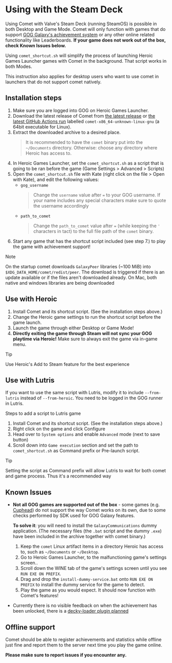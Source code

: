 # Using with the Steam Deck

Using Comet with Valve's Steam Deck (running SteamOS) is possible in both Desktop and Game Mode. Comet will only function with games that do support [GOG Galaxy's achievement system](https://www.gog.com/en/games?features=achievements) or any other online related functionality like Leaderboards. **If your game does not work out of the box, check Known Issues below.**

Using `comet_shortcut.sh` will simplify the process of launching Heroic Games Launcher games with Comet in the background. That script works in both Modes.

This instruction also applies for desktop users who want to use comet in launchers that do not support comet natively.


## Installation steps

1. Make sure you are logged into GOG on Heroic Games Launcher.
2. Download the latest release of Comet from [the latest release](https://github.com/imLinguin/comet/releases/latest) or [the latest GitHub Actions run](https://github.com/imLinguin/comet/actions/workflows/build.yml) labelled `comet-x86_64-unknown-linux-gnu` (a 64bit executable for Linux).
3. Extract the downloaded archive to a desired place.
   > It is recommended to have the `comet` binary put into the `~/Documents` directory. Otherwise: choose any directory where Heroic has access to.
4. In Heroic Games Launcher, set the `comet_shortcut.sh` as a script that is going to be ran before the game (Game Settings > Advanced > Scripts)
5. Open the `comet_shortcut.sh` file with Kate (right click on the file > Open with Kate), and edit the following values:
    - `gog_username`
        > Change the `username` value after `=` to your GOG username. If your name includes any special characters make sure to quote the username accordingly
    - `path_to_comet`
        > Change the `path_to_comet` value after `=` (while keeping the `'` characters in tact) to the full file path of the `comet` binary.
6. Start any game that has the shortcut script included (see step 7.) to play the game with achievement support!

> [!NOTE]
> On the startup comet downloads `GalaxyPeer` libraries (~100 MiB) into `$XDG_DATA_HOME/comet/redist/peer`.
> The download is triggered if there is an update available or if the files aren't downloaded already. 
> On Mac, both native and windows libraries are being downloaded


## Use with Heroic 
1. Install Comet and its shortcut script. (See the installation steps above.)
2. Change the Heroic game settings to run the shortcut script before the game launch.
3. Launch the game through either Desktop or Game Mode!
4. **Directly exiting the game through Steam will not sync your GOG playtime via Heroic!** Make sure to always exit the game via in-game menu.

> [!TIP] 
> Use Heroic's Add to Steam feature for the best experience

## Use with Lutris

If you want to use the same script with Lutris, modify it to include `--from-lutris` instead of `--from-heroic`. You need to be logged in the GOG runner in Lutris.

Steps to add a script to Lutris game

1. Install Comet and its shortcut script. (See the installation steps above.)
2. Right click on the game and click Configure
3. Head over to `System options` and enable `Advanced` mode (next to save button)
4. Scroll down into `Game execution` section and set the path to `comet_shortcut.sh` as Command prefix or Pre-launch script.

> [!TIP] 
> Setting the script as Command prefix will allow Lutris to wait for both comet and game process.
> Thus it's a recommended way

## Known Issues

- **Not all GOG games are supported out of the box** - some games (e.g. [Cuphead](https://www.gog.com/game/cuphead)) do not support the way Comet works on its own, due to some checks performed by SDK used for GOG Galaxy features. 
  
  **To solve it**: you will need to install the `GalaxyCommunications` dummy application. (The necessary files (the `.bat` script and the dummy `.exe`) have been included in the archive together with comet binary.)

  1. Keep the `comet` Linux artifact items in a directory Heroic has access to, such as `~/Documents` or `~/Desktop`.
  2. Go to Heroic Games Launcher, to the malfunctioning game's settings screen..
  3. Scroll down the WINE tab of the game's settings screen until you see `RUN EXE ON PREFIX`.
  4. Drag and drop the `install-dummy-service.bat` onto `RUN EXE ON PREFIX` to install the dummy service for the game to detect.
  5. Play the game as you would expect. It should now function with Comet's features!

- Currently there is no visible feedback on when the achievement has been unlocked, there is a [decky-loader plugin planned](https://github.com/imLinguin/comet/issues/18)

## Offline support

Comet should be able to register achievements and statistics while offline just fine and report them to the server next time you play the game online.  

**Please make sure to report issues if you encounter any.**

